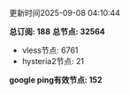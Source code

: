 更新时间2025-09-08 04:10:44

**总订阅: 188**
**总节点: 32564**
- vless节点: 6761
- hysteria2节点: 21

**google ping有效节点: 152**
